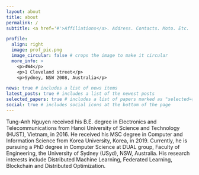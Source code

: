 ```yaml
---
layout: about
title: about
permalink: /
subtitle: <a href='#'>Affiliations</a>. Address. Contacts. Moto. Etc.

profile:
  align: right
  image: prof_pic.png
  image_circular: false # crops the image to make it circular
  more_info: >
    <p>4W4</p>
    <p>1 Cleveland street</p>
    <p>Sydney, NSW 2008, Australia</p>

news: true # includes a list of news items
latest_posts: true # includes a list of the newest posts
selected_papers: true # includes a list of papers marked as "selected={true}"
social: true # includes social icons at the bottom of the page
---
```

Tung-Anh Nguyen received his B.E. degree in Electronics and Telecommunications from Hanoi University of Science and Technology (HUST), Vietnam, in 2016. He received his MSC degree in Computer and Information Science from Korea University, Korea, in 2019. Currently, he is pursuing a PhD degree in Computer Science at DUAL group, Faculty of Engineering, the University of Sydney (USyd), NSW, Australia. His research interests include Distributed Machine Learning, Federated Learning, Blockchain and Distributed Optimization.
